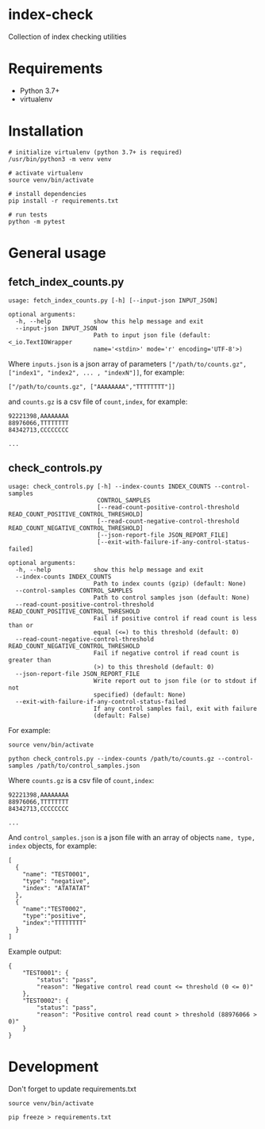 # index-check

Collection of index checking utilities

# Requirements
- Python 3.7+
- virtualenv

# Installation
```
# initialize virtualenv (python 3.7+ is required)
/usr/bin/python3 -m venv venv

# activate virtualenv
source venv/bin/activate

# install dependencies
pip install -r requirements.txt

# run tests
python -m pytest
```

# General usage

## fetch_index_counts.py

```
usage: fetch_index_counts.py [-h] [--input-json INPUT_JSON]

optional arguments:
  -h, --help            show this help message and exit
  --input-json INPUT_JSON
                        Path to input json file (default: <_io.TextIOWrapper
                        name='<stdin>' mode='r' encoding='UTF-8'>)

```

Where `inputs.json` is a json array of parameters `["/path/to/counts.gz", ["index1", "index2", ... , "indexN"]]`, for example:
```
["/path/to/counts.gz", ["AAAAAAAA","TTTTTTTT"]]
```

and `counts.gz` is a csv file of `count,index`, for example:
```
92221398,AAAAAAAA
88976066,TTTTTTTT
84342713,CCCCCCCC

...
```


## check_controls.py

```
usage: check_controls.py [-h] --index-counts INDEX_COUNTS --control-samples
                         CONTROL_SAMPLES
                         [--read-count-positive-control-threshold READ_COUNT_POSITIVE_CONTROL_THRESHOLD]
                         [--read-count-negative-control-threshold READ_COUNT_NEGATIVE_CONTROL_THRESHOLD]
                         [--json-report-file JSON_REPORT_FILE]
                         [--exit-with-failure-if-any-control-status-failed]

optional arguments:
  -h, --help            show this help message and exit
  --index-counts INDEX_COUNTS
                        Path to index counts (gzip) (default: None)
  --control-samples CONTROL_SAMPLES
                        Path to control samples json (default: None)
  --read-count-positive-control-threshold READ_COUNT_POSITIVE_CONTROL_THRESHOLD
                        Fail if positive control if read count is less than or
                        equal (<=) to this threshold (default: 0)
  --read-count-negative-control-threshold READ_COUNT_NEGATIVE_CONTROL_THRESHOLD
                        Fail if negative control if read count is greater than
                        (>) to this threshold (default: 0)
  --json-report-file JSON_REPORT_FILE
                        Write report out to json file (or to stdout if not
                        specified) (default: None)
  --exit-with-failure-if-any-control-status-failed
                        If any control samples fail, exit with failure
                        (default: False)
```

For example:
```
source venv/bin/activate

python check_controls.py --index-counts /path/to/counts.gz --control-samples /path/to/control_samples.json
```

Where `counts.gz` is a csv file of `count,index`:
```
92221398,AAAAAAAA
88976066,TTTTTTTT
84342713,CCCCCCCC

...
```

And `control_samples.json` is a json file with an array of objects `name, type, index` objects, for example:
```
[
  {
    "name": "TEST0001",
    "type": "negative",
    "index": "ATATATAT"
  },
  {
    "name":"TEST0002",
    "type":"positive",
    "index":"TTTTTTTT"
  }
]
```

Example output:
```
{
    "TEST0001": {
        "status": "pass",
        "reason": "Negative control read count <= threshold (0 <= 0)"
    },
    "TEST0002": {
        "status": "pass",
        "reason": "Positive control read count > threshold (88976066 > 0)"
    }
}
```


# Development

Don't forget to update requirements.txt
```
source venv/bin/activate

pip freeze > requirements.txt
```
